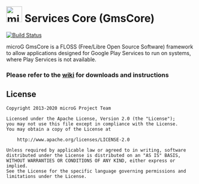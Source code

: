 <img src="http://i.imgur.com/hXY4lcC.png" height="42px" alt="microG" /> Services Core (GmsCore)
=======
[![Build Status](https://github.com/microg/GmsCore/workflows/Build/badge.svg)](https://travis-ci.com/microg/GmsCore)

microG GmsCore is a FLOSS (Free/Libre Open Source Software) framework to allow applications designed for Google Play Services to run on systems, where Play Services is not available.

### Please refer to the [wiki](https://github.com/microg/android_packages_apps_GmsCore/wiki) for downloads and instructions


License
-------
    Copyright 2013-2020 microG Project Team

    Licensed under the Apache License, Version 2.0 (the "License");
    you may not use this file except in compliance with the License.
    You may obtain a copy of the License at

        http://www.apache.org/licenses/LICENSE-2.0

    Unless required by applicable law or agreed to in writing, software
    distributed under the License is distributed on an "AS IS" BASIS,
    WITHOUT WARRANTIES OR CONDITIONS OF ANY KIND, either express or implied.
    See the License for the specific language governing permissions and
    limitations under the License.
